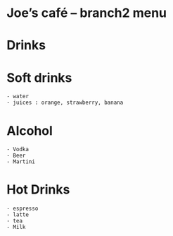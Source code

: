 # Joe’s café – branch2 menu

# Drinks

# Soft drinks

    - water
    - juices : orange, strawberry, banana

# Alcohol

    - Vodka
    - Beer
    - Martini

# Hot Drinks

    - espresso
    - latte
    - tea
    - Milk
